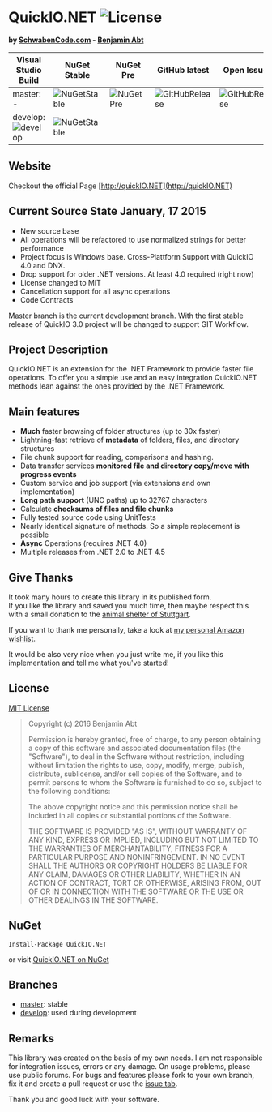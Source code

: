 # QuickIO.NET ![License](https://img.shields.io/github/license/SchwabenCode/QuickIO.png?style=flat-square)
**by [SchwabenCode.com](http://www.schwabencode.com) - [Benjamin Abt](http://www.benjamin-abt.com)**

| Visual Studio Build  | NuGet Stable | NuGet Pre | GitHub latest | Open Issues
|---|---|---|---|---|
| master: - | ![NuGetStable](https://img.shields.io/nuget/v/QuickIO.NET.png?style=flat-square)  | ![NuGetPre](https://img.shields.io/nuget/vpre/QuickIO.NET.png?style=flat-square) | ![GitHubRelease](https://img.shields.io/github/release/SchwabenCode/QuickIO.png?style=flat-square) | ![GitHubRelease](https://img.shields.io/github/issues/SchwabenCode/QuickIO.png?style=flat-square) |
| develop: ![develop](https://schwabencode.visualstudio.com/DefaultCollection/_apis/public/build/definitions/1838fe47-1e26-4f59-924a-59ea28e64d6a/13/badge) | ![NuGetStable](https://img.shields.io/nuget/dt/QuickIO.NET.png?style=flat-square) | | | | |

## Website
Checkout the official Page [http://quickIO.NET](http://quickIO.NET)

## Current Source State January, 17 2015
- New source base
- All operations will be refactored to use normalized strings for better performance
- Project focus is Windows base. Cross-Plattform Support with QuickIO 4.0 and DNX.
- Drop support for older .NET versions. At least 4.0 required (right now)
- License changed to MIT
- Cancellation support for all async operations
- Code Contracts

Master branch is the current development branch. With the first stable release of QuickIO 3.0 project will be changed to support GIT Workflow.

## Project Description
QuickIO.NET is an extension for the .NET Framework to provide faster file operations.
To offer you a simple use and an easy integration QuickIO.NET methods lean against the ones provided by the .NET Framework.

## Main features
* **Much** faster browsing of folder structures (up to 30x faster)
* Lightning-fast retrieve of **metadata** of folders, files, and directory structures
* File chunk support for reading, comparisons and hashing.
* Data transfer services **monitored file and directory copy/move with progress events**
* Custom service and job support (via extensions and own implementation)
* **Long path support** (UNC paths) up to 32767 characters
* Calculate **checksums of files and file chunks**
* Fully tested source code using UnitTests
* Nearly identical signature of methods. So a simple replacement is possible
* **Async** Operations (requires .NET 4.0)
* Multiple releases from .NET 2.0 to .NET 4.5

## Give Thanks
It took many hours to create this library in its published form.  
If you like the library and saved you much time, then maybe respect this with a small donation to the [animal shelter of Stuttgart](http://www.tierheim-stuttgart.de/).

If you want to thank me personally, take a look at [my personal Amazon wishlist](http://www.amazon.de/gp/registry/wishlist/H6KLKT7UMI7Z/).

It would be also very nice when you just write me, if you like this implementation and tell me what you've started!

## License
[MIT License](https://github.com/SchwabenCode/QuickIO/blob/master/LICENSE.md)

> Copyright (c) 2016 Benjamin Abt
> 
> Permission is hereby granted, free of charge, to any person obtaining a copy of this software and associated documentation files (the "Software"), to deal in the Software without restriction, including without limitation the rights to use, copy, modify, merge, publish, distribute, sublicense, and/or sell copies of the Software, and to permit persons to whom the Software is furnished to do so, subject to the following conditions:
> 
> The above copyright notice and this permission notice shall be included in all copies or substantial portions of the Software.
> 
> THE SOFTWARE IS PROVIDED "AS IS", WITHOUT WARRANTY OF ANY KIND, EXPRESS OR IMPLIED, INCLUDING BUT NOT LIMITED TO THE WARRANTIES OF MERCHANTABILITY, FITNESS FOR A PARTICULAR PURPOSE AND NONINFRINGEMENT. IN NO EVENT SHALL THE AUTHORS OR COPYRIGHT HOLDERS BE LIABLE FOR ANY CLAIM, DAMAGES OR OTHER LIABILITY, WHETHER IN AN ACTION OF CONTRACT, TORT OR OTHERWISE, ARISING FROM, OUT OF OR IN CONNECTION WITH THE SOFTWARE OR THE USE OR OTHER DEALINGS IN THE SOFTWARE.

## NuGet
```
Install-Package QuickIO.NET
```
or visit [QuickIO.NET on NuGet](https://www.nuget.org/packages/QuickIO.NET/)

## Branches
- [master](https://github.com/SchwabenCode/QuickIO/tree/master): stable
- [develop](https://github.com/SchwabenCode/QuickIO/tree/develop): used during development

## Remarks
This library was created on the basis of my own needs. I am not responsible for integration issues, errors or any damage.
On usage problems, please use public forums. For bugs and features please fork to your own branch, fix it and create a pull request or use the [issue tab](https://github.com/SchwabenCode/QuickIO/issues).

Thank you and good luck with your software.